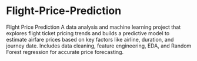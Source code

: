 # Flight-Price-Prediction
Flight Price Prediction A data analysis and machine learning project that explores flight ticket pricing trends and builds a predictive model to estimate airfare prices based on key factors like airline, duration, and journey date. Includes data cleaning, feature engineering, EDA, and Random Forest regression for accurate price forecasting.
